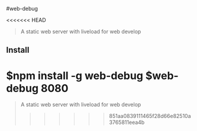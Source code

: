 #web-debug

<<<<<<< HEAD
> A static web server with liveload for web develop

## Install

   $npm install -g web-debug
   $web-debug 8080
=======
> A static web server with liveload for web develop
>>>>>>> 851aa0839111465f28d66e82510a3765811eea4b
